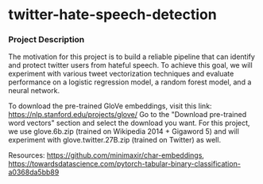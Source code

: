 # twitter-hate-speech-detection

### Project Description

The motivation for this project is to build a reliable pipeline that can identify and protect twitter users from hateful speech. To achieve this goal, we will experiment with various tweet vectorization techniques and evaluate performance on a logistic regression model, a random forest model, and a neural network.

To download the pre-trained GloVe embeddings, visit this link: https://nlp.stanford.edu/projects/glove/
Go to the "Download pre-trained word vectors" section and select the download you want. For this project, we use glove.6b.zip (trained on Wikipedia 2014 + Gigaword 5) and will experiment with glove.twitter.27B.zip (trained on Twitter) as well.

Resources: https://github.com/minimaxir/char-embeddings, https://towardsdatascience.com/pytorch-tabular-binary-classification-a0368da5bb89
